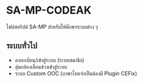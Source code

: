 # SA-MP-CODEAK
ไฟล์สคริปต์ SA-MP สำหรับให้ศึกษาระบบต่าง ๆ

## ระบบทั่วไป
- ลงทะเบียน/เข้าสู่ระบบ (ระบบสมาชิก)
- สุ่มกล้องเลื่อนช่วงเข้าสู่ระบบ
- ระบบ Custom OOC (ภาษาไทยจำเป็นต้องมี Plugin CEFix)
